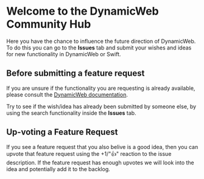 # Welcome to the DynamicWeb Community Hub

Here you have the chance to influence the future direction of DynamicWeb. To do this you can go to the **Issues** tab and submit your wishes and ideas for new functionality in DynamicWeb or Swift. 

## Before submitting a feature request
If you are unsure if the functionality you are requesting is already available, please consult the [DynamicWeb documentation](https://doc.dynamicweb.dev).

Try to see if the wish/idea has already been submitted by someone else, by using the search functionality inside the **Issues** tab.

## Up-voting a Feature Request
If you see a feature request that you also belive is a good idea, then you can upvote that feature request using the +1/"👍" reaction to the issue description. If the feature request has enough upvotes we will look into the idea and potentially add it to the backlog.
